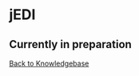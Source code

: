 # jEDI

<PageHeader />

## Currently in preparation

[Back to Knowledgebase](./../README.md)

  
<PageFooter />
